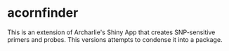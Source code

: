 # acornfinder

This is an extension of Archarlie's Shiny App that creates SNP-sensitive primers and probes. This versions attempts to condense it into a package.

